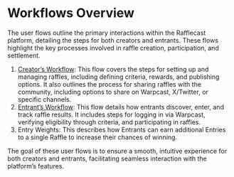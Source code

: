 # Workflows Overview

The user flows outline the primary interactions within the Rafflecast platform, detailing the steps for both creators and entrants. These flows highlight the key processes involved in raffle creation, participation, and settlement.

1. [Creator’s Workflow](1.-workflows-creators-workflow.md): This flow covers the steps for setting up and managing raffles, including defining criteria, rewards, and publishing options. It also outlines the process for sharing raffles with the community, including options to share on Warpcast, X/Twitter, or specific channels.
2. [Entrant’s Workflow](2.-workflows-entrants-workflow.md): This flow details how entrants discover, enter, and track raffle results. It includes steps for logging in via Warpcast, verifying eligibility through criteria, and participating in raffles.
3. Entry Weights: This describes how Entrants can earn additional Entries to a single Raffle to increase their chances of winning.



The goal of these user flows is to ensure a smooth, intuitive experience for both creators and entrants, facilitating seamless interaction with the platform’s features.
